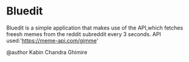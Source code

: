# Bluedit
Bluedit is a simple application that makes use of the API,which fetches freesh memes from the reddit subreddit every 3 seconds.
API used:'https://meme-api.com/gimme'

@author
Kabin Chandra Ghimire
